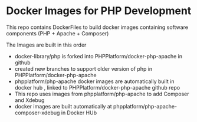 # Docker Images for PHP Development

This repo contains DockerFiles to build docker images containing software components (PHP + Apache + Composer) 

The Images are built in this order

- docker-library/php is forked into PHPPlatform/docker-php-apache in github
- created new branches to support older version of php in PHPPlatform/docker-php-apache
- phpplatform/php-apache docker images are automatically built in docker hub , linked to PHPPlatform/docker-php-apache github repo
- This repo uses images from phpplatform/php-apache to add Composer and Xdebug
- docker images are built automatically at phpplatform/php-apache-composer-xdebug in Docker HUb

